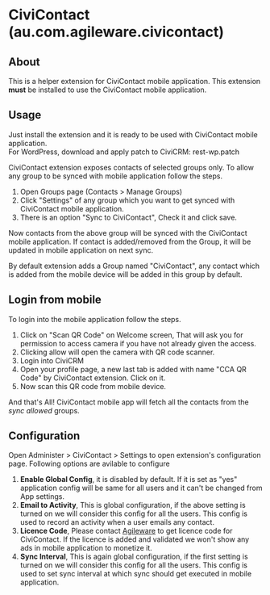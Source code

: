 # CiviContact (au.com.agileware.civicontact)
## About
This is a helper extension for CiviContact mobile application. This extension **must** be installed to use the CiviContact mobile application.   

## Usage
Just install the extension and it is ready to be used with CiviContact mobile application.  
For WordPress, download and apply patch to CiviCRM: rest-wp.patch

CiviContact extension exposes contacts of selected groups only. To allow any group to be synced with mobile application follow the steps.
1. Open Groups page (Contacts > Manage Groups)
2. Click "Settings" of any group which you want to get synced with CiviContact mobile application.
3. There is an option "Sync to CiviContact", Check it and click save.

Now contacts from the above group will be synced with the CiviContact mobile application. If contact is added/removed from the Group, it will be updated in mobile application on next sync.

By default extension adds a Group named "CiviContact", any contact which is added from the mobile device will be added in this group by default.

## Login from mobile

To login into the mobile application follow the steps.

1. Click on "Scan QR Code" on Welcome screen, That will ask you for permission to access camera if you have not already given the access.
2. Clicking allow will open the camera with QR code scanner.
3. Login into CiviCRM
4. Open your profile page, a new last tab is added with name "CCA QR Code" by CiviContact extension. Click on it.
5. Now scan this QR code from mobile device.

And that's All! CiviContact mobile app will fetch all the contacts from the *sync allowed* groups.

## Configuration

Open Administer > CiviContact > Settings to open extension's configuration page. Following options are avilable to configure

1. **Enable Global Config**, it is disabled by default. If it is set as "yes" application config will be same for all users and it can't be changed from App settings.
2. **Email to Activity**, This is global configuration, if the above setting is turned on we will consider this config for all the users. This config is used to record an activity when a user emails any contact.
3. **Licence Code**, Please contact [Agileware](https://agileware.com.au/contact) to get licence code for CiviContact. If the licence is added and validated we won't show any ads in mobile application to monetize it.
4. **Sync Interval**, This is again global configuration, if the first setting is turned on we will consider this config for all the users. This config is used to set sync interval at which sync should get executed in mobile application.